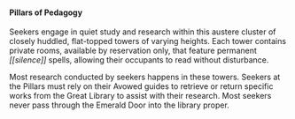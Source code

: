 #### Pillars of Pedagogy

Seekers engage in quiet study and research within this austere cluster of closely huddled, flat-topped towers of varying heights. Each tower contains private rooms, available by reservation only, that feature permanent *[[silence]]* spells, allowing their occupants to read without disturbance.

Most research conducted by seekers happens in these towers. Seekers at the Pillars must rely on their Avowed guides to retrieve or return specific works from the Great Library to assist with their research. Most seekers never pass through the Emerald Door into the library proper.